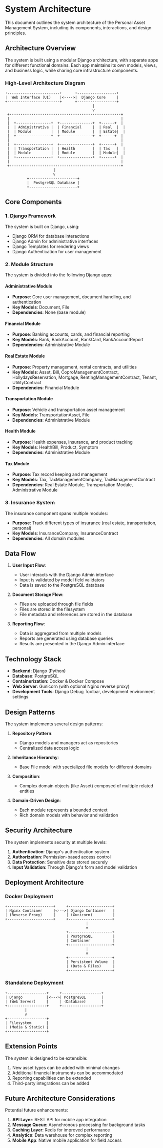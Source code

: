 # System Architecture

This document outlines the system architecture of the Personal Asset Management System, including its components, interactions, and design principles.

## Architecture Overview

The system is built using a modular Django architecture, with separate apps for different functional domains. Each app maintains its own models, views, and business logic, while sharing core infrastructure components.

### High-Level Architecture Diagram

```
+------------------------+      +------------------+
|  Web Interface (UI)    |<---->|  Django Core     |
+------------------------+      +------------------+
                                        |
                                        v
 +---------------------------------------------------+
 |                                                   |
 |  +----------------+  +---------------+  +------+  |
 |  | Administrative |  | Financial     |  | Real  |  |
 |  | Module         |  | Module        |  | Estate|  |
 |  +----------------+  +---------------+  +------+  |
 |                                                   |
 |  +----------------+  +---------------+  +------+  |
 |  | Transportation |  | Health        |  | Tax   |  |
 |  | Module         |  | Module        |  | Module|  |
 |  +----------------+  +---------------+  +------+  |
 |                                                   |
 +---------------------------------------------------+
                      |
                      v
          +----------------------+
          |  PostgreSQL Database |
          +----------------------+
```

## Core Components

### 1. Django Framework

The system is built on Django, using:
- Django ORM for database interactions
- Django Admin for administrative interfaces
- Django Templates for rendering views
- Django Authentication for user management

### 2. Module Structure

The system is divided into the following Django apps:

#### Administrative Module
- **Purpose**: Core user management, document handling, and authentication
- **Key Models**: Document, File
- **Dependencies**: None (base module)

#### Financial Module
- **Purpose**: Banking accounts, cards, and financial reporting
- **Key Models**: Bank, BankAccount, BankCard, BankAccountReport
- **Dependencies**: Administrative Module

#### Real Estate Module
- **Purpose**: Property management, rental contracts, and utilities
- **Key Models**: Asset, Bill, CoproManagementContract, HollydaysReservation, Mortgage, RentingManagementContract, Tenant, UtilityContract
- **Dependencies**: Financial Module

#### Transportation Module
- **Purpose**: Vehicle and transportation asset management
- **Key Models**: TransportationAsset, File
- **Dependencies**: Administrative Module

#### Health Module
- **Purpose**: Health expenses, insurance, and product tracking
- **Key Models**: HealthBill, Product, Symptom
- **Dependencies**: Administrative Module

#### Tax Module
- **Purpose**: Tax record keeping and management
- **Key Models**: Tax, TaxManagementCompany, TaxManagementContract
- **Dependencies**: Real Estate Module, Transportation Module, Administrative Module

### 3. Insurance System

The insurance component spans multiple modules:
- **Purpose**: Track different types of insurance (real estate, transportation, personal)
- **Key Models**: InsuranceCompany, InsuranceContract
- **Dependencies**: All domain modules

## Data Flow

1. **User Input Flow**:
   - User interacts with the Django Admin interface
   - Input is validated by model field validators
   - Data is saved to the PostgreSQL database

2. **Document Storage Flow**:
   - Files are uploaded through file fields
   - Files are stored in the filesystem
   - File metadata and references are stored in the database

3. **Reporting Flow**:
   - Data is aggregated from multiple models
   - Reports are generated using database queries
   - Results are presented in the Django Admin interface

## Technology Stack

- **Backend**: Django (Python)
- **Database**: PostgreSQL
- **Containerization**: Docker & Docker Compose
- **Web Server**: Gunicorn (with optional Nginx reverse proxy)
- **Development Tools**: Django Debug Toolbar, development environment settings

## Design Patterns

The system implements several design patterns:

1. **Repository Pattern**: 
   - Django models and managers act as repositories
   - Centralized data access logic

2. **Inheritance Hierarchy**:
   - Base File model with specialized file models for different domains

3. **Composition**:
   - Complex domain objects (like Asset) composed of multiple related entities

4. **Domain-Driven Design**:
   - Each module represents a bounded context
   - Rich domain models with behavior and validation

## Security Architecture

The system implements security at multiple levels:

1. **Authentication**: Django's authentication system
2. **Authorization**: Permission-based access control
3. **Data Protection**: Sensitive data stored securely
4. **Input Validation**: Through Django's form and model validation

## Deployment Architecture

### Docker Deployment

```
+---------------------+     +--------------------+
| Nginx Container     |<--->| Django Container   |
| (Reverse Proxy)     |     | (Gunicorn)         |
+---------------------+     +--------------------+
                                     |
                                     v
                            +--------------------+
                            | PostgreSQL         |
                            | Container          |
                            +--------------------+
                                     |
                                     v
                            +--------------------+
                            | Persistent Volume  |
                            | (Data & Files)     |
                            +--------------------+
```

### Standalone Deployment

```
+------------------+     +------------------+
| Django           |<--->| PostgreSQL       |
| (Web Server)     |     | (Database)       |
+------------------+     +------------------+
         |
         v
+------------------+
| Filesystem       |
| (Media & Static) |
+------------------+
```

## Extension Points

The system is designed to be extensible:

1. New asset types can be added with minimal changes
2. Additional financial instruments can be accommodated
3. Reporting capabilities can be extended
4. Third-party integrations can be added

## Future Architecture Considerations

Potential future enhancements:

1. **API Layer**: REST API for mobile app integration
2. **Message Queue**: Asynchronous processing for background tasks
3. **Caching Layer**: Redis for improved performance
4. **Analytics**: Data warehouse for complex reporting
5. **Mobile App**: Native mobile application for field access 